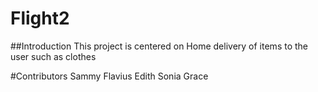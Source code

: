 # Flight2
##Introduction
This project is centered on Home delivery of items to the user such as clothes

#Contributors
Sammy Flavius Edith Sonia Grace 
